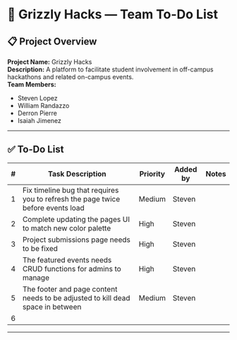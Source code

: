 # 🐻 Grizzly Hacks — Team To-Do List

## 📋 Project Overview
**Project Name:** Grizzly Hacks  
**Description:** A platform to facilitate student involvement in off-campus hackathons and related on-campus events.  
**Team Members:**  
- Steven Lopez
- William Randazzo
- Derron Pierre
- Isaiah Jimenez

---

## ✅ To-Do List

| #  | Task Description                 | Priority | Added by | Notes |
|----|----------------------------------|----------|--------------|----------------|
| 1  | Fix timeline bug that requires you to refresh the page twice before events load | Medium | Steven | |
| 2 | Complete updating the pages UI to match new color palette | High | Steven | 
| 3 | Project submissions page needs to be fixed | High | Steven | 
| 4 | The featured events needs CRUD functions for admins to manage | High | Steven |
| 5 | The footer and page content needs to be adjusted to kill dead space in between | Medium | Steven |
| 6 | 


---

